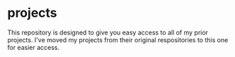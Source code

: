 # projects

This repository is designed to give you easy access to all of my prior projects. I've moved my projects from their original respositories to this one for easier access.
